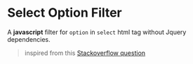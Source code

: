 Select Option Filter
====================

A **javascript** filter for `option` in `select` html tag without Jquery dependencies.

> inspired from this [Stackoverflow question](http://stackoverflow.com/questions/27713621/how-search-into-options-of-select-tag-html-without-plugin)